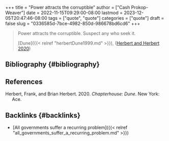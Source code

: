 +++
title = "Power attracts the corruptible"
author = ["Cash Prokop-Weaver"]
date = 2022-11-15T09:29:00-08:00
lastmod = 2023-12-05T20:47:46-08:00
tags = ["quote", "quote"]
categories = ["quote"]
draft = false
slug = "0336585d-7bce-4982-850d-986678bd6cd6"
+++

> Power attracts the corruptible. Suspect any who seek it.
>
> [Dune]({{< relref "herbertDune1999.md" >}}), (<a href="#citeproc_bib_item_1">Herbert and Herbert 2020</a>)


## Bibliography {#bibliography}

## References

<style>.csl-entry{text-indent: -1.5em; margin-left: 1.5em;}</style><div class="csl-bib-body">
  <div class="csl-entry"><a id="citeproc_bib_item_1"></a>Herbert, Frank, and Brian Herbert. 2020. <i>Chapterhouse: Dune</i>. New York: Ace.</div>
</div>


## Backlinks {#backlinks}

-   [All governments suffer a recurring problem]({{< relref "all_governments_suffer_a_recurring_problem.md" >}})
